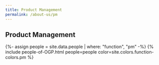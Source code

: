 ```yaml
---
title: Product Management
permalink: /about-us/pm
---
```


## **Product Management**

{%- assign people = site.data.people | where: "function", "pm" -%}
{% include people-of-OGP.html people=people color=site.colors.function-colors.pm %}
